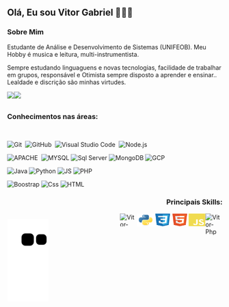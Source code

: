 ## Olá,  Eu sou Vitor Gabriel 👨🏻‍💻

### Sobre Mim
<p>
    Estudante de Análise e Desenvolvimento de Sistemas (UNIFEOB). Meu Hobby é musica e leitura, multi-instrumentista.
<p>
    Sempre estudando linguaguens e novas tecnologias, facilidade de trabalhar em grupos, responsável e Otimista sempre disposto a aprender e ensinar.. Lealdade e discrição são minhas virtudes.    

<p align="center">
    
<img  height="145em" Src="https://github-readme-stats-eight-theta.vercel.app/api?username=VitorTo&show_icons=true&bg_color=DEG,05122A,0C3787,4F8DFF&text_color=8BFFBF&icon_color=0CF574&title_color=fff"/><img height="145em" src="https://github-readme-stats-eight-theta.vercel.app/api/top-langs/?username=VitorTo&layout=compact&langs_count=8&&bg_color=DEG,4F8DFF,0C3787,05122A&text_color=8BFFBF&icon_color=0CF574&title_color=0CF574&"/>
    
</p>

##

<main>
<div align="left" >
  
  ### Conhecimentos nas áreas:
  <br>
  
  ![Git](https://img.shields.io/badge/-Git-05122A?style=for-the-badge&logo=git)&nbsp;
  ![GitHub](https://img.shields.io/badge/-GitHub-05122A?style=for-the-badge&logo=github)&nbsp;
  ![Visual Studio Code](https://img.shields.io/badge/-Visual%20Studio%20Code-05122A?style=for-the-badge&logo=visual-studio-code&logoColor=007ACC)&nbsp;
  ![Node.js](https://img.shields.io/badge/-Node.js-05122A?style=for-the-badge&logo=node.js)&nbsp;
  
  ![APACHE](https://img.shields.io/badge/-APACHE-05122A?style=for-the-badge&logo=apache)&nbsp;
  ![MYSQL](https://img.shields.io/badge/MySQL-05122A?style=for-the-badge&logo=mysql&logoColor=white)
  ![Sql Server](https://img.shields.io/badge/Microsoft_SQL_Server-05122A?style=for-the-badge&logo=microsoft-sql-server&logoColor=white)
  ![MongoDB](	https://img.shields.io/badge/MongoDB-05122A?style=for-the-badge&logo=mongodb&logoColor=white)
  ![GCP](https://img.shields.io/badge/Google_Cloud-05122A?style=for-the-badge&logo=google-cloud&logoColor=white)
 
  ![Java](https://img.shields.io/badge/Java-05122A?style=for-the-badge&logo=java&logoColor=white)
  ![Python](https://img.shields.io/badge/Python-05122A?style=for-the-badge&logo=python&logoColor=white)
  ![JS](https://img.shields.io/badge/JavaScript-05122A?style=for-the-badge&logo=javascript&logoColor=F7DF1E)
  ![PHP](https://img.shields.io/badge/PHP-05122A?style=for-the-badge&logo=php&logoColor=white)
    
  ![Boostrap](https://img.shields.io/badge/-boostrap-05122A?style=for-the-badge&logo=bootstrap)
  ![Css](https://img.shields.io/badge/CSS3-05122A?style=for-the-badge&logo=css3&logoColor=white)
  ![HTML](	https://img.shields.io/badge/HTML5-05122A?style=for-the-badge&logo=html5&logoColor=white)
 <h3 align="right">Principais Skills:</h3>
<img align="right" alt="Vitor-Php" height="50" width="40" src = "https://cdn.jsdelivr.net/gh/devicons/devicon/icons/php/php-original.svg" />
<img align="right" alt="Vitor-Js" height="30" width="40" src="https://raw.githubusercontent.com/devicons/devicon/master/icons/javascript/javascript-plain.svg">
<img align="right" alt="Vitor-HTML" height="30" width="40" src="https://raw.githubusercontent.com/devicons/devicon/master/icons/html5/html5-original.svg">
<img align="right" alt="Vitor-CSS" height="30" width="40" src="https://raw.githubusercontent.com/devicons/devicon/master/icons/css3/css3-original.svg">
<img align="right" alt="Vitor-Python" height="30" width="40" src="https://raw.githubusercontent.com/devicons/devicon/master/icons/python/python-original.svg">
<img align="right" alt="Vitor-Java" height="30" width="40" src = "https://cdn.jsdelivr.net/gh/devicons/devicon/icons/java/java-original-wordmark.svg" />


                                                                                            
</div>
</main>


##

<div>
  
![Snake animation](https://github.com/VitorTo/VitorTo/blob/output/github-contribution-grid-snake.svg)
  
</div>

